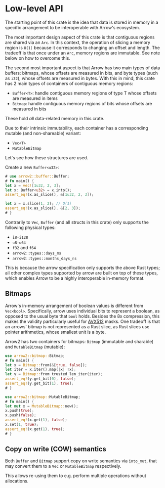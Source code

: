 # Low-level API

The starting point of this crate is the idea that data is stored in memory in a specific arrangement to be interoperable with Arrow's ecosystem.

The most important design aspect of this crate is that contiguous regions are shared via an
`Arc`. In this context, the operation of slicing a memory region is `O(1)` because it
corresponds to changing an offset and length. The tradeoff is that once under
an `Arc`, memory regions are immutable. See note below on how to overcome this.

The second most important aspect is that Arrow has two main types of data buffers: bitmaps,
whose offsets are measured in bits, and byte types (such as `i32`), whose offsets are
measured in bytes. With this in mind, this crate has 2 main types of containers of
contiguous memory regions:

* `Buffer<T>`: handle contiguous memory regions of type T whose offsets are measured in items
* `Bitmap`: handle contiguous memory regions of bits whose offsets are measured in bits

These hold _all_ data-related memory in this crate.

Due to their intrinsic immutability, each container has a corresponding mutable
(and non-shareable) variant:

* `Vec<T>`
* `MutableBitmap`

Let's see how these structures are used.

Create a new `Buffer<u32>`:

```rust
# use arrow2::buffer::Buffer;
# fn main() {
let x = vec![1u32, 2, 3];
let x: Buffer<u32> = x.into();
assert_eq!(x.as_slice(), &[1u32, 2, 3]);

let x = x.slice(1, 2); // O(1)
assert_eq!(x.as_slice(), &[2, 3]);
# }
```

Contrarily to `Vec`, `Buffer` (and all structs in this crate) only supports
the following physical types:

* `i8-i128`
* `u8-u64`
* `f32` and `f64`
* `arrow2::types::days_ms`
* `arrow2::types::months_days_ns`

This is because the arrow specification only supports the above Rust types; all other complex
types supported by arrow are built on top of these types, which enables Arrow to be a highly
interoperable in-memory format.

## Bitmaps

Arrow's in-memory arrangement of boolean values is different from `Vec<bool>`. Specifically,
arrow uses individual bits to represent a boolean, as opposed to the usual byte
that `bool` holds.
Besides the 8x compression, this makes the validity particularly useful for 
[AVX512](https://en.wikipedia.org/wiki/AVX-512) masks.
One tradeoff is that an arrows' bitmap is not represented as a Rust slice, as Rust slices use
pointer arithmetics, whose smallest unit is a byte.

Arrow2 has two containers for bitmaps: `Bitmap` (immutable and sharable)
and `MutableBitmap` (mutable):

```rust
use arrow2::bitmap::Bitmap;
# fn main() {
let x = Bitmap::from(&[true, false]);
let iter = x.iter().map(|x| !x);
let y = Bitmap::from_trusted_len_iter(iter);
assert_eq!(y.get_bit(0), false);
assert_eq!(y.get_bit(1), true);
# }
```

```rust
use arrow2::bitmap::MutableBitmap;
# fn main() {
let mut x = MutableBitmap::new();
x.push(true);
x.push(false);
assert_eq!(x.get(1), false);
x.set(1, true);
assert_eq!(x.get(1), true);
# }
```

## Copy on write (COW) semantics

Both `Buffer` and `Bitmap` support copy on write semantics via `into_mut`, that may convert
them to a `Vec` or `MutableBitmap` respectively.

This allows re-using them to e.g. perform multiple operations without allocations.
